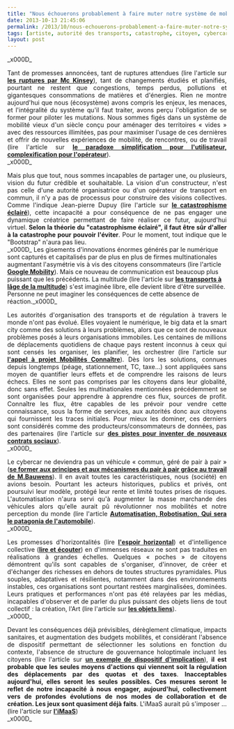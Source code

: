 ```yaml
---
title: "Nous échouerons probablement à faire muter notre système de mobilité"
date: 2013-10-13 21:45:06
permalink: /2013/10/nous-echouerons-probablement-a-faire-muter-notre-systeme-de-mobilite.html
tags: [artiste, autorité des transports, catastrophe, citoyen, cybercar, cygne noir, holoptisme, innovation, intelligence collective, multimodes, pensée complexe, Service de mobilité, surveillance]
layout: post
---
```


<p style="margin-bottom: 0cm; text-align: justify;"></p>_x000D_
<p style="margin-bottom: 0cm; text-align: justify;">Tant de promesses annoncées, tant de ruptures attendues (lire l'article sur <a href="https://gabrielplassat.github.io/transportsdufutur/2013/07/les-technologies-en-rupture-dapres-mc-kinsey.html" target="_blank"><strong>les ruptures par Mc Kinsey</strong></a>), tant de changements étudiés et planifiés, pourtant ne restent que congestions, temps perdus, pollutions et gigantesques consommations de matières et d'énergies. Rien ne montre aujourd'hui que nous (écosystème) avons compris les enjeux, les menaces, et l'intégralité du système qu'il faut traiter, avons perçu l'obligation de se former pour piloter les mutations. Nous sommes figés dans un système de mobilité vieux d'un siècle conçu pour aménager des territoires « vides » avec des ressources illimitées, pas pour maximiser l'usage de ces dernières et offrir de nouvelles expériences de mobilité, de rencontres, ou de travail (lire l'article sur <a href="https://gabrielplassat.github.io/transportsdufutur/2013/06/bollore-implante-autolib-a-lyon-et-a-bordeaux-mobizen-etada-sassocient-pour-marier-location-et-autopartage-blablacar.html" target="_blank"><strong>le paradoxe simplification pour l'utilisateur, complexification pour l'opérateur</strong></a>).</p>_x000D_
<p style="margin-bottom: 0cm; text-align: justify;">Mais plus que tout, nous sommes incapables de partager une, ou plusieurs, vision du futur crédible et souhaitable. La vision d'un constructeur, n'est pas celle d'une autorité organisatrice ou d'un opérateur de transport en commun, il n'y a pas de processus pour construire des visions collectives. Comme l'indique Jean-pierre Dupuy (lire l'article sur <a href="https://gabrielplassat.github.io/transportsdufutur/2011/06/mobilites-et-catastrophisme-eclaire.html" target="_blank"><strong>le catastrophisme éclairé</strong></a>), cette incapacité a pour conséquence de ne pas engager une dynamique créatrice permettant de faire réaliser ce futur, aujourd'hui virtuel.<strong> Selon la théorie du "catastrophisme éclairé", il faut être sûr d'aller à la catastrophe pour pouvoir l'éviter</strong>. Pour le moment, tout indique que le "Bootstrap" n'aura pas lieu.</p>_x000D_
<!--more--> Les gisements d'innovations énormes générés par le numérique sont capturés et capitalisés par de plus en plus de firmes multinationales augmentant l'asymétrie vis à vis des citoyens consommateurs (lire l'article <a href="https://gabrielplassat.github.io/transportsdufutur/2013/08/google-mobility-in-the-race-to-get-you-around-cities-with-a-smartphone-and-a-credit-card-.html" target="_blank"><strong>Google Mobility</strong></a>). Mais ce nouveau de communication est beaucoup plus puissant que les précédents. La multitude (lire l'article sur <a href="https://gabrielplassat.github.io/transportsdufutur/2013/02/les-transports-a-lage-de-la-multitude.html" target="_blank"><strong>les transports à lâge de la multitude</strong></a>) s'est imaginée libre, elle devient libre d'être surveillée. Personne ne peut imaginer les conséquences de cette absence de réaction._x000D_
<p style="margin-bottom: 0cm; text-align: justify;">Les autorités d'organisation des transports et de régulation à travers le monde n'ont pas évolué. Elles voyaient le numérique, le big data et la smart city comme des solutions à leurs problèmes, alors que ce sont de nouveaux problèmes posés à leurs organisations immobiles. Les centaines de millions de déplacements quotidiens de chaque pays restent inconnus à ceux qui sont censés les organiser, les planifier, les orchestrer (lire l'article sur <a href="https://gabrielplassat.github.io/transportsdufutur/2013/06/appel-a-projet-mobilites-2013-connaitre-pour-mieux-agir.html" target="_blank"><strong>l'appel à projet Mobilités Connaître</strong></a>). Dès lors les solutions, connues depuis longtemps (péage, stationnement, TC, taxe...) sont appliquées sans moyen de quantifier leurs effets et de comprendre les raisons de leurs échecs. Elles ne sont pas comprises par les citoyens dans leur globalité, donc sans effet. Seules les multinationales mentionnées précédemment se sont organisées pour apprendre à apprendre ces flux, sources de profit. Connaître les flux, être capables de les prévoir pour vendre cette connaissance, sous la forme de services, aux autorités donc aux citoyens qui fournissent les traces initiales. Pour mieux les dominer, ces derniers sont considérés comme des producteurs/consommateurs de données, pas des partenaires (lire l'article sur <a href="https://gabrielplassat.github.io/transportsdufutur/2013/05/inventons-de-nouveaux-contrats-sociaux-entre-les-citoyens-et-la-collectivite-pour-exploiter-nos-53-s.html" target="_blank"><strong>des pistes pour inventer de nouveaux contrats sociaux</strong></a>).</p>_x000D_
<p style="margin-bottom: 0cm; text-align: justify;">Le cybercar ne deviendra pas un véhicule « commun, géré de pair à pair » (<a href="http://p2pfoundation.net/Category:Frenc" target="_blank"><strong>se former aux principes et aux mécanismes du pair à pair grâce au travail de M.Bauwens</strong></a>). Il en avait toutes les caractéristiques, nous (société) en avions besoin. Pourtant les acteurs historiques, publics et privés, ont poursuivi leur modèle, protégé leur rente et limité toutes prises de risques. L'automatisation n'aura servi qu'à augmenter la masse marchande des véhicules alors qu'elle aurait pû révolutionner nos mobilités et notre perception du monde (lire l'article <a href="https://gabrielplassat.github.io/transportsdufutur/2013/09/nissan-et-daimler-sengagent-a-commercialiser-des-voitures-autonomes-en-2020-risques-et-opportunites.html" target="_blank"><strong>Automatisation, Robotisation, Qui sera le patagonia de l'automobile</strong></a>).</p>_x000D_
<p style="margin-bottom: 0cm; text-align: justify;">Les promesses d'horizontalités (lire <a href="http://t.co/WwERdnQ96B" target="_blank"><strong>l'espoir horizontal</strong></a>) et d'intelligence collective (<a href="https://gabrielplassat.github.io/transportsdufutur/2012/11/interview-de-jfnoubel-chercheur-au-collective-intelligence-research-institute.html" target="_blank"><strong>lire et écouter</strong></a>) en d'immenses réseaux ne sont pas traduites en réalisations à grandes échelles. Quelques « poches » de citoyens démontrent qu'ils sont capables de s'organiser, d'innover, de créer et d'échanger des richesses en dehors de toutes structures pyramidales. Plus souples, adaptatives et résilientes, notamment dans des environnements instables, ces organisations sont pourtant restées marginalisées, dominées. Leurs pratiques et performances n'ont pas été relayées par les médias, incapables d'observer et de parler du plus puissant des objets liens de tout collectif : la création, l'Art (lire l'article sur <a href="https://gabrielplassat.github.io/transportsdufutur/2013/09/quel-est-lobjet-lien-de-votre-projet-la-peur-la-proie-ou-lart-.html" target="_blank"><strong>les objets liens</strong></a>).</p>_x000D_
<p style="margin-bottom: 0cm; text-align: justify;">Devant les conséquences déjà prévisibles, dérèglement climatique, impacts sanitaires, et augmentation des budgets mobilités, et considérant l'absence de dispositif permettant de sélectionner les solutions en fonction du contexte, l'absence de structure de gouvernance holoptimale incluant les citoyens (lire l'article sur <a href="https://gabrielplassat.github.io/transportsdufutur/2013/04/votre-reputation-numerique-sera-votre-monnaie-et-la-base-de-votre-implication-altruiste.html" target="_blank"><strong>un exemple de dispositif d'implication</strong></a>), <strong>il est probable que les seules moyens d'actions qui viennent soit la régulation des déplacements par des quotas et des taxes</strong>. <strong>Inacceptables aujourd'hui, elles seront les seules possibles. Ces mesures seront le reflet de notre incapacité à nous engager, aujourd'hui, collectivement vers de profondes évolutions de nos modes de collaboration et de création. Les jeux sont quasiment déjà faits</strong>. L'iMaaS aurait pû s'imposer … (lire l'article sur <a href="https://gabrielplassat.github.io/transportsdufutur/2013/07/et-si-les-jeux-etaient-deja-faits.html" target="_blank"><strong>l'iMaaS</strong></a>)</p>_x000D_
<p style="text-align: justify;"></p>
